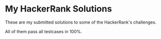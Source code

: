 # My HackerRank Solutions

These are my submitted solutions to some of the HackerRank's challenges.

All of them pass all testcases in 100%.
